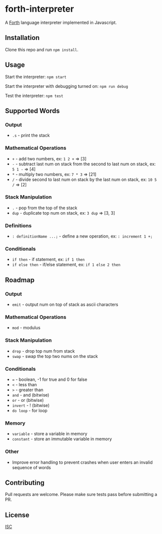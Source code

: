 # forth-interpreter

A [Forth](https://en.wikipedia.org/wiki/Forth_(programming_language)) language interpreter implemented in Javascript.

## Installation

Clone this repo and run `npm install`.

## Usage

Start the interpreter: `npm start`

Start the interpreter with debugging turned on: `npm run debug`

Test the interpreter: `npm test`

## Supported Words
### Output
- `.s` - print the stack

### Mathematical Operations
- `+` - add two numbers, ex: `1 2 +` => [3]
- `-` - subtract last num on stack from the second to last num on stack, ex: `5 1 -` => [4]
- `*` - multiply two numbers, ex: `7 * 3` => [21]
- `/` - divide second to last num on stack by the last num on stack, ex: `10 5 /` => [2]

### Stack Manipulation
- `.` - pop from the top of the stack
- `dup` - duplicate top num on stack, ex: `3 dup` => [3, 3]

### Definitions
- `: definitionName ...;` - define a new operation, ex: `: increment 1 +;`

### Conditionals
- `if then` - if statement, ex: `if 1 then`
- `if else then` - if/else statement, ex: `if 1 else 2 then`

## Roadmap
### Output
- `emit` - output num on top of stack as ascii characters

### Mathematical Operations
- `mod` - modulus

### Stack Manipulation
- `drop` - drop top num from stack
- `swap` - swap the top two nums on the stack

### Conditionals
- `=` - boolean, -1 for true and 0 for false
- `<` - less than
- `>` - greater than
- `and` - and (bitwise)
- `or` - or (bitwise)
- `invert` - ! (bitwise)
- `do loop` - for loop

### Memory
- `variable` - store a variable in memory
- `constant` - store an immutable variable in memory

### Other
- Improve error handling to prevent crashes when user enters an invalid sequence of words

## Contributing
Pull requests are welcome. Please make sure tests pass before submitting a PR.

## License
[ISC](https://choosealicense.com/licenses/isc/)